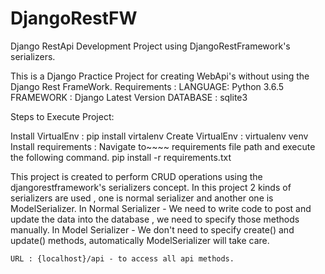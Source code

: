 # DjangoRestFW
Django RestApi Development Project using DjangoRestFramework's serializers.

This is a Django Practice Project for creating WebApi's without using the Django Rest FrameWork.
Requirements :
LANGUAGE: Python 3.6.5 
FRAMEWORK : Django Latest Version 
DATABASE : sqlite3

Steps to Execute Project:

Install VirtualEnv : pip install virtalenv 
Create VirtualEnv : virtualenv venv 
Install requirements : Navigate to~~~~ requirements file path and execute the following command. pip install -r requirements.txt

This project is created to perform CRUD operations using the djangorestframework's serializers concept.
In this project 2 kinds of serializers are used , one is normal serializer and another one is ModelSerializer.
In Normal Serializer - 
     We need to write code to post and update the data into the database , we need to specify those methods manually.
In Model Serializer - 
    We don't need to specify create() and update() methods, automatically ModelSerializer will take care.
    
    URL : {localhost}/api - to access all api methods.
